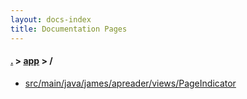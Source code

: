 ```yaml
---
layout: docs-index
title: Documentation Pages
---
```

#### [.](./../index) > [app](./index) > **/**

- [src/main/java/james/apreader/views/PageIndicator](src/main/java/james/apreader/views/PageIndicator)
